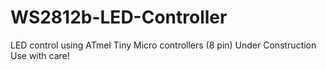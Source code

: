 # WS2812b-LED-Controller
LED control using ATmel Tiny Micro controllers (8 pin) 
Under Construction Use with care!
